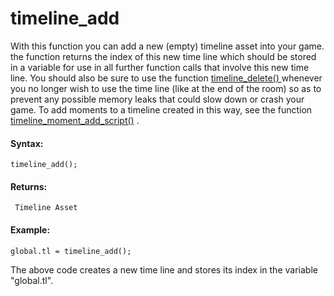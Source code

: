 # timeline_add

With this function you can add a new (empty) timeline asset into your
game. the function returns the index of this new time line which should
be stored in a variable for use in all further function calls that
involve this new time line. You should also be sure to use the function
[ timeline_delete() ](timeline_delete) whenever you no longer wish
to use the time line (like at the end of the room) so as to prevent any
possible memory leaks that could slow down or crash your game. To add
moments to a timeline created in this way, see the function
[timeline_moment_add_script()](timeline_moment_add_script) .

#### Syntax:

``` gml
timeline_add();
```

#### Returns:

``` gml
 Timeline Asset
```

#### Example:

``` gml
global.tl = timeline_add();
```

The above code creates a new time line and stores its index in the
variable "global.tl".

